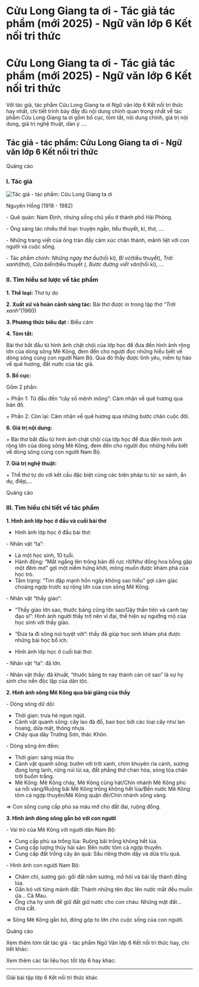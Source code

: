 # Cửu Long Giang ta ơi - Tác giả tác phẩm (mới 2025) - Ngữ văn lớp 6 Kết nối tri thức

# Cửu Long Giang ta ơi - Tác giả tác phẩm (mới 2025) - Ngữ văn lớp 6 Kết nối tri thức

Với tác giả, tác phẩm Cửu Long Giang ta ơi Ngữ văn lớp 6 Kết nối tri thức hay nhất, chi tiết trình bày đầy đủ nội dung chính quan trọng nhất về tác phẩm Cửu Long Giang ta ơi gồm bố cục, tóm tắt, nội dung chính, giá trị nội dung, giá trị nghệ thuật, dàn ý ....

## Tác giả - tác phẩm: Cửu Long Giang ta ơi - Ngữ văn lớp 6 Kết nối tri thức

Quảng cáo

### **I. Tác giả**

![Tác giả - tác phẩm: Cửu Long Giang ta ơi](https://vietjack.com/soan-van-lop-6-kn/images/tac-gia-tac-pham-cuu-long-giang-ta-oi-1.png)

Nguyên Hồng (1918 - 1982)

\- Quê quán: Nam Định, nhưng sống chủ yếu ở thành phố Hải Phòng.

\- Ông sáng tác nhiều thể loại: truyện ngắn, tiểu thuyết, kí, thơ, …. 

\- Những trang viết của ông tràn đầy cảm xúc chân thành, mãnh liệt với con người và cuộc sống.

\- Tác phẩm chính: _Những ngày thơ ấu_(hồi kí), _Bỉ vỏ_(tiểu thuyết), _Trời xanh_(thơ), _Cửa biển_(tiểu thuyết _), Bước đường viết văn_(hồi kí), … 

### **II. Tìm hiểu sơ lược về tác phẩm**

**1\. Thể loại:** Thơ tự do

**2\. Xuất xứ và hoàn cảnh sáng tác:** Bài thơ được in trong tập thơ _“Trời xanh”_(1960) 

**3\. Phương thức biểu đạt :** Biểu cảm

**4\. Tóm tắt:**

Bài thơ bắt đầu từ hình ảnh chật chội của lớp học để đưa đến hình ảnh rộng lớn của dòng sông Mê Kông, đem đến cho người đọc những hiểu biết về dòng sông cùng con người Nam Bộ. Qua đó thấy được tình yêu, niềm tự hào về quê hương, đất nước của tác giả. 

**5\. Bố cục:**

Gồm 2 phần: 

\+ Phần 1: Từ đầu đến “cây số mênh mông”: Cảm nhận về quê hương qua bản đồ.

\+ Phần 2: Còn lại: Cảm nhận về quê hương qua những bước chân cuộc đời.

**6\. Giá trị nội dung:**

\+ Bài thơ bắt đầu từ hình ảnh chật chội của lớp học để đưa đến hình ảnh rộng lớn của dòng sông Mê Kông, đem đến cho người đọc những hiểu biết về dòng sông cùng con người Nam Bộ.

**7\. Giá trị nghệ thuật:**

\+ Thể thơ tự do với kết cấu đặc biệt cùng các biện pháp tu từ: so sánh, ẩn dụ, điệp,...

Quảng cáo

### **III. Tìm hiểu chi tiết về tác phẩm**

**1\. Hình ảnh lớp học ở đầu và cuối bài thơ**

* Hình ảnh lớp học ở đầu bài thơ:

\- Nhân vật “ta”:

  * Là một học sinh, 10 tuổi.
  * Hành động: “Mắt ngẩng lên trông bản đồ rực rỡ/Như đồng hoa bỗng gặp một đêm mơ” gợi một niềm hứng khởi, mông muốn được khám phá của học trò.
  * Tâm trạng: “Tim đập mạnh hồn ngây không sao hiểu” gợi cảm giác choáng ngợp trước sự rộng lớn của con sông Mê Kông.



\- Nhân vật “thầy giáo”:

  * “Thầy giáo lớn sao, thước bảng cũng lớn sao/Gậy thần tiên và cánh tay đạo sĩ”: Hình ảnh người thầy trở nên vĩ đại, thể hiện sự ngưỡng mộ của học sinh với thầy giáo.
  * “Đưa ta đi sông núi tuyệt vời”: thầy đã giúp học sinh khám phá được những bài học bổ ích.



* Hình ảnh lớp học ở cuối bài thơ:

\- Nhân vật “ta”: đã lớn.

\- Nhân vật thầy: đã khuất, “thước bảng to nay thành cán cờ sao” là sự hy sinh cho nền độc lập của dân tộc.

**2\. Hình ảnh sông Mê Kông qua bài giảng của thầy**

\- Dòng sông dữ dội:

  * Thời gian: trưa hè ngun ngút.
  * Cảnh vật quanh sông: cây lao đá đổ, bao bọc bởi các loại cây như lan hoang, dứa mật, thông nhựa.
  * Chảy qua dãy Trường Sơn, thác Khôn.



\- Dòng sông êm đềm:

  * Thời gian: sáng mùa thu
  * Cảnh vật quanh sông: bướm với trời xanh, chim khuyên rỉa cành, sương đọng long lanh, rừng núi lùi xa, đất phẳng thở chan hòa, sóng tỏa chân trời buồm trắng.
  * Mê Kông: Mê Kông chảy, Mê Kông cũng hát/Chín nhánh Mê Kông phù sa nổi váng/Ruộng bãi Mê Kông trồng không hết lúa/Bến nước Mê Kông tôm cá ngợp thuyền/Mê Kông quặn đẻ/Chín nhánh sông vàng.



=> Con sông cung cấp phù sa màu mỡ cho đất đai, ruộng đồng.

**3\. Hình ảnh dòng sông gắn bó với con người**

\- Vai trò của Mê Kông với người dân Nam Bộ:

  * Cung cấp phù sa trồng lúa: Ruộng bãi trồng không hết lúa.
  * Cung cấp lượng thủy hải sản: Bến nước tôm cá ngợp thuyền.
  * Cung cấp đất trồng cây ăn quả: Sầu riêng thơm dậy và dừa trĩu quả.



\- Hình ảnh con người Nam Bộ:

  * Chăm chỉ, sương gió: gối đất nằm sương, mồ hôi và bãi lầy thành đồng lúa.
  * Gắn bó với từng mảnh đất: Thành những tên đọc lên nước mắt đều muốn ứa... Cà Mau.
  * Ông cha hy sinh để giữ đất giữ nước cho con cháu: Những mặt đất… chia cắt.



=> Sông Mê Kông gắn bó, đóng góp to lớn cho cuộc sống của con người.

Quảng cáo

Xem thêm tóm tắt tác giả - tác phẩm Ngữ Văn lớp 6 Kết nối tri thức hay, chi tiết khác:

Xem thêm các tài liệu học tốt lớp 6 hay khác:

* * *

Giải bài tập lớp 6 Kết nối tri thức khác
